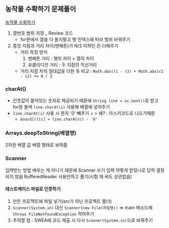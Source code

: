 ## 농작물 수확하기 문제풀이
[농작물 수확하기](https://swexpertacademy.com/main/code/problem/problemDetail.do?contestProbId=AV7GLXqKAWYDFAXB)
1. 열번호 범위 지정 _ Review 코드
    - for문에서 열을 다 돌지말고 행 인덱스에 따라 범위 바꿔주기
2. 중앙 지점과 거리 차이(맨해튼)가 N/2 이하인 칸 더해주기
    - 거리 측정 방식
        1. 맨해튼 거리 : 행의 차이 + 열의 차이
        2. 유클리디안 거리 : 두 지점의 직선거리
    - 거리 지점 차의 절대값을 더한 후 비교 : `Math.abs(r1 - r2) + Math.abs(c1 - c2) <= N / 2`

### charAt()
- 인풋값이 붙어있는 숫자로 제공되기 때문에 `String line = sc.next()`로 받고 for문 돌며 `line.charAt(i)` 사용해 배열에 넣어주기
- `line.charAt(i)` 사용 시 문자 '0' 빼주기 = > 왜? : 아스키코드로 나오기때문
    - `board[r][c] = line.charAt(c) - '0'`

### Arrays.deepToString(배열명)
2차원 배열 값 배열 형태로 보여줌

### Scanner
입력받는 방법 배우는 게 아니기 때문에 Scanner 쓰기
입력 어떻게 받았나로 당락 결정되지 않음
BufferedReader 사용안하고 풀기(시험 때 써도 상관없음)
#### 테스트케이스 파일로 인풋하기
1. 만든 프로젝트에 파일 넣기(src가 아닌 프로젝트 폴더)
2. `Scanner(System.in)` 대신 `Scanner(new File(파일명))` => main 메소드에 `throws FileNotFoundException` 적어주기
3. 주의할 점 : SWEA에 코드 제출 시 다시 `Scanner(System.in)`으로 바꿔주기
